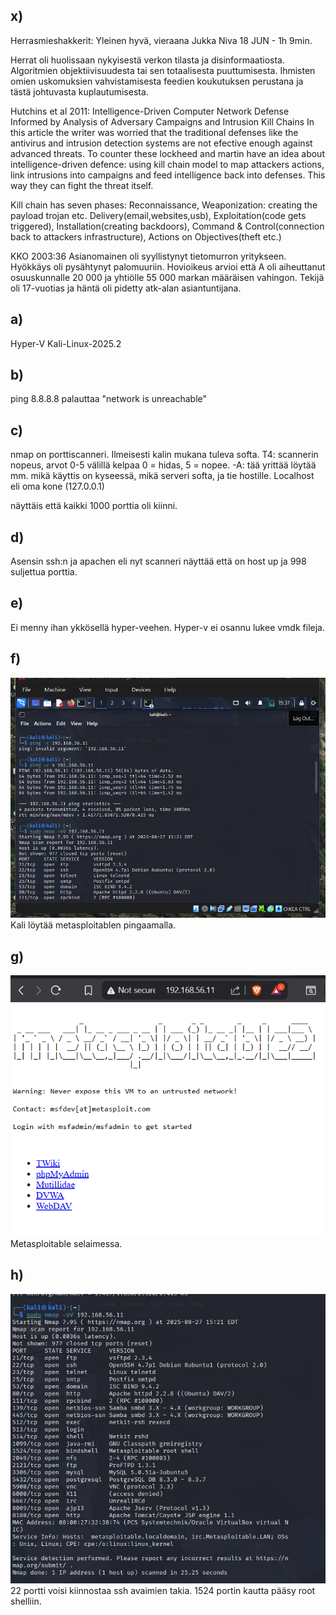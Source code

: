 ## x)
Herrasmieshakkerit: Yleinen hyvä, vieraana Jukka Niva 18 JUN - 1h 9min. 

Herrat oli huolissaan nykyisestä verkon tilasta ja disinformaatiosta. Algoritmien objektiivisuudesta tai sen totaalisesta puuttumisesta. Ihmisten omien uskomuksien vahvistamisesta feedien koukutuksen perustana ja tästä johtuvasta kuplautumisesta.

Hutchins et al 2011: Intelligence-Driven Computer Network Defense Informed by Analysis of Adversary Campaigns and Intrusion Kill Chains
In this article the writer was worried that the traditional defenses like the antivirus and intrusion detection systems are not efective enough against advanced threats. To counter these lockheed and martin have an idea about intelligence-driven defence: using kill chain model to map attackers actions, link intrusions into campaigns and feed intelligence back into defenses. This way they can fight the threat itself.

Kill chain has seven phases: Reconnaissance, Weaponization: creating the payload trojan etc.
Delivery(email,websites,usb), Exploitation(code gets triggered), Installation(creating backdoors), Command & Control(connection back to attackers infrastructure), Actions on Objectives(theft etc.)

KKO 2003:36
Asianomainen oli syyllistynyt tietomurron yritykseen. Hyökkäys oli pysähtynyt palomuuriin. Hovioikeus arvioi että A oli aiheuttanut osuuskunnalle 20 000 ja yhtiölle 55 000 markan määräisen vahingon. Tekijä oli 17-vuotias ja häntä oli pidetty atk-alan asiantuntijana.

## a)
Hyper-V Kali-Linux-2025.2

## b)
ping 8.8.8.8 palauttaa "network is unreachable"

## c)
nmap on porttiscanneri. Ilmeisesti kalin mukana tuleva softa. T4: scannerin nopeus, arvot 0-5 välillä kelpaa 0 = hidas, 5 = nopee. -A: tää yrittää löytää mm. mikä käyttis on kyseessä, mikä serveri softa, ja tie hostille. Localhost eli oma kone (127.0.0.1)

näyttäis että kaikki 1000 porttia oli kiinni.

## d)
Asensin ssh:n ja apachen eli nyt scanneri näyttää että on host up ja 998 suljettua porttia.

## e)
Ei menny ihan ykkösellä hyper-veehen. Hyper-v ei osannu lukee vmdk fileja.

## f)

![img](ping.png)
Kali löytää metasploitablen pingaamalla.

## g)
![img](metasloitable2.png)
Metasploitable selaimessa.
## h)
![img](nmap-metasploitable.png)
22 portti voisi kiinnostaa ssh avaimien takia. 1524 portin kautta pääsy root shelliin.

